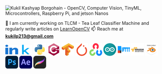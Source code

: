 
<img width="1920" height="478" alt="Kukil Kashyap Borgohain - OpenCV, Computer Vision, TinyML, Microcontrollers, Raspberry Pi, and jetson Nanos" src="https://github.com/user-attachments/assets/7c0c92ab-d5df-46da-8629-1d20455f0e71" />


🌱 I am currently working on TLCM - Tea Leaf Classifier Machine and regularly write articles on <a href="https://www.learnopencv.com/author/kukil" target="_blank">LearnOpenCV</a>
📫 Reach me at **kukilp213@gmail.com**

<p align="left">
<a href="https://www.linkedin.com/in/kukil-kashyap-borgohain/" target="_blank"><img align="center" src="https://github.com/kXborg/kXborg/blob/main/icons/linkedin.svg?raw=true" alt="linkedin" height="30" width="40" /></a>
<a href="https://kaggle.com/kxborg" target="_blank"><img align="center" src="https://github.com/kXborg/kXborg/blob/main/icons/kaggle.svg?raw=true" alt="kaggle" height="30" width="40" /></a>
<a href="https://www.python.org" target="_blank"><img align="center" src="https://github.com/kXborg/kXborg/blob/main/icons/python.svg?raw=true" alt="python" width="40" height="40"/></a> 
<a href="https://www.w3schools.com/cpp/" target="_blank"><img align="center" src="https://github.com/kXborg/kXborg/blob/main/icons/cpp.svg?raw=true" alt="cplusplus" width="40" height="40"/></a> 
<a href="https://www.tensorflow.org" target="_blank"><img align="center" src="https://github.com/kXborg/kXborg/blob/main/icons/tensorflow.svg?raw=true" alt="tensorflow" width="40" height="40"/></a> 
<a href="https://pytorch.org/" target="_blank"><img align="center" src="https://github.com/kXborg/kXborg/blob/main/icons/pytorch.svg?raw=true" alt="pytorch" width="40" height="40"/></a> 
<a href="https://opencv.org/" target="_blank"><img align="center" src="https://github.com/kXborg/kXborg/blob/main/icons/opencv.svg?raw=true" alt="opencv" width="40" height="40"/></a> 
<a href="https://www.arduino.cc/" target="_blank"><img align="center" src="https://github.com/kXborg/kXborg/blob/main/icons/arduino.svg?raw=true" alt="arduino" width="40" height="40"/></a> 
<a href="https://ifttt.com/" target="_blank"><img align="center" src="https://github.com/kXborg/kXborg/blob/main/icons/ifttt.svg?raw=true" alt="ifttt" width="40" height="40"/></a> 
<a href="https://aws.amazon.com" target="_blank"><img align="center" src="https://github.com/kXborg/kXborg/blob/main/icons/aws.svg?raw=true" alt="aws" width="40" height="40"/></a> 
<a href="https://www.blender.org/" target="_blank"><img align="center" src="https://github.com/kXborg/kXborg/blob/main/icons/blender.svg?raw=true" alt="blender" width="40" height="40"/></a>
<a href="https://www.photoshop.com/en" target="_blank"><img align="center" src="https://github.com/kXborg/kXborg/blob/main/icons/photoshop.png?raw=true" alt="photoshop" width="40" height="40"/></a>  
<a href="https://www.adobe.com" target="_blank"><img align="center" src="https://github.com/kXborg/kXborg/blob/main/icons/ae.png?raw=true" alt="adobe after effects" width="40" height="40"/></a> 
<a href="https://www.procreate.com" target="_blank"><img align="center" src="https://github.com/kXborg/kXborg/blob/main/icons/procreate.png?raw=true" alt="procreate" width="40" height="40"/></a> 
</p>

